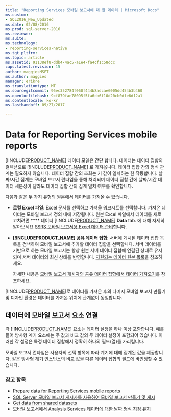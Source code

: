```yaml
---
title: "Reporting Services 모바일 보고서에 대 한 데이터 | Microsoft Docs"
ms.custom:
- SQL2016_New_Updated
ms.date: 02/08/2016
ms.prod: sql-server-2016
ms.reviewer: 
ms.suite: 
ms.technology:
- reporting-services-native
ms.tgt_pltfrm: 
ms.topic: article
ms.assetid: 91138ef8-ddb4-4ac5-a1e4-fa4cf1c58dcc
caps.latest.revision: 15
author: maggiesMSFT
ms.author: maggies
manager: erikre
ms.translationtype: MT
ms.sourcegitcommit: 96ec352784f060f444b8adcae6005dd454b3b460
ms.openlocfilehash: 9cf879fae78095f5fa6cb6f10d20cb0dfe6d12a1
ms.contentlocale: ko-kr
ms.lasthandoff: 09/27/2017

---
```

# <a name="data-for-reporting-services-mobile-reports"></a>Data for Reporting Services mobile reports
[!INCLUDE[PRODUCT_NAME](../../includes/ss-mobilereptpub-long.md)] 데이터 모델은 간단 합니다. 데이터는 데이터 집합의 컬렉션으로 [!INCLUDE[PRODUCT_NAME](../../includes/ss-mobilereptpub-short.md)] 로 가져옵니다. 데이터 집합 간의 형식 관계는 필요하지 않습니다. 데이터 집합 간의 조회는 키 값이 일치하는 한 작동합니다. 날짜/시간 집계는 모바일 보고서 런타임을 통해 처리되며 데이터 집합 간에 날짜/시간 데이터 세분성이 달라도 데이터 집합 간의 집계 일치 여부를 확인합니다.   
  
다음과 같은 두 가지 유형의 원본에서 데이터를 가져올 수 있습니다.   
  
* **로컬 Excel 파일**: Excel 문서를 선택하고 가져올 워크시트를 선택합니다. 가져온 데이터는 모바일 보고서 정의 내에 저장됩니다. 원본 Excel 파일에서 데이터를 새로 고치려면 **** 데이터 [!INCLUDE[PRODUCT_NAME](../../includes/ss-mobilereptpub-short.md)] **Data** tab. 에 대해 자세히 알아보세요 [SSRS 모바일 보고서용 Excel 데이터 준비](../../reporting-services/mobile-reports/prepare-excel-data-for-reporting-services-mobile-reports.md)합니다.  
  
* **[!INCLUDE[PRODUCT_NAME](../../includes/server-product-name.md)] 공유 데이터 집합**: 서버에 게시된 데이터 집합 목록을 검색하여 모바일 보고서에 추가할 데이터 집합을 선택합니다. 서버 데이터를 기반으로 하는 모바일 보고서는 항상 원본 서버 데이터 집합에 연결된 상태로 유지되며 서버 데이터의 최신 상태를 반영합니다. [지원되는 데이터 원본 목록](https://msdn.microsoft.com/library/ms159219.aspx)을 참조하세요.   
  
  자세한 내용은 [모바일 보고서 게시자의 공유 데이터 집합에서 데이터 가져오기](../../reporting-services/mobile-reports/get-data-from-shared-datasets-in-reporting-services-mobile-reports.md)를 참조하세요.  
  
[!INCLUDE[PRODUCT_NAME](../../includes/ss-mobilereptpub-short.md)]로 데이터를 가져온 후의 나머지 모바일 보고서 만들기 및 디자인 환경은 데이터를 가져온 위치에 관계없이 동일합니다.   
  
## <a name="connect-mobile-report-elements-to-data"></a>데이터에 모바일 보고서 요소 연결 ##  
  
각 [!INCLUDE[PRODUCT_NAME](../../includes/short-product-name.md)] 요소는 데이터 설정을 하나 이상 포함합니다. 예를 들어 방사형 계기 요소에는 주 값과 비교 값의 두 데이터 설정이 포함되어 있습니다. 이러한 각 설정은 특정 데이터 집합에서 정확히 하나의 필드(열)를 가리킵니다.   
  
모바일 보고서 런타임은 사용자의 선택 항목에 따라 계기에 대해 집계된 값을 제공합니다. 같은 방사형 계기 인스턴스의 비교 값을 다른 데이터 집합의 필드에 바인딩할 수 있습니다.   
  
### <a name="see-also"></a>참고 항목  
-  [Prepare data for Reporting Services mobile reports](../../reporting-services/mobile-reports/prepare-data-for-reporting-services-mobile-reports.md)
- [SQL Server 모바일 보고서 게시자를 사용하여 모바일 보고서 만들기 및 게시](../../reporting-services/mobile-reports/create-mobile-reports-with-sql-server-mobile-report-publisher.md)  
- [Get data from shared datasets](../../reporting-services/mobile-reports/get-data-from-shared-datasets-in-reporting-services-mobile-reports.md)
- [모바일 보고서에서 Analysis Services 데이터에 대한 날짜 형식 지정 유지](../../reporting-services/mobile-reports/retain-date-formatting-for-analysis-services-in-mobile-reports.md) 
  
  


